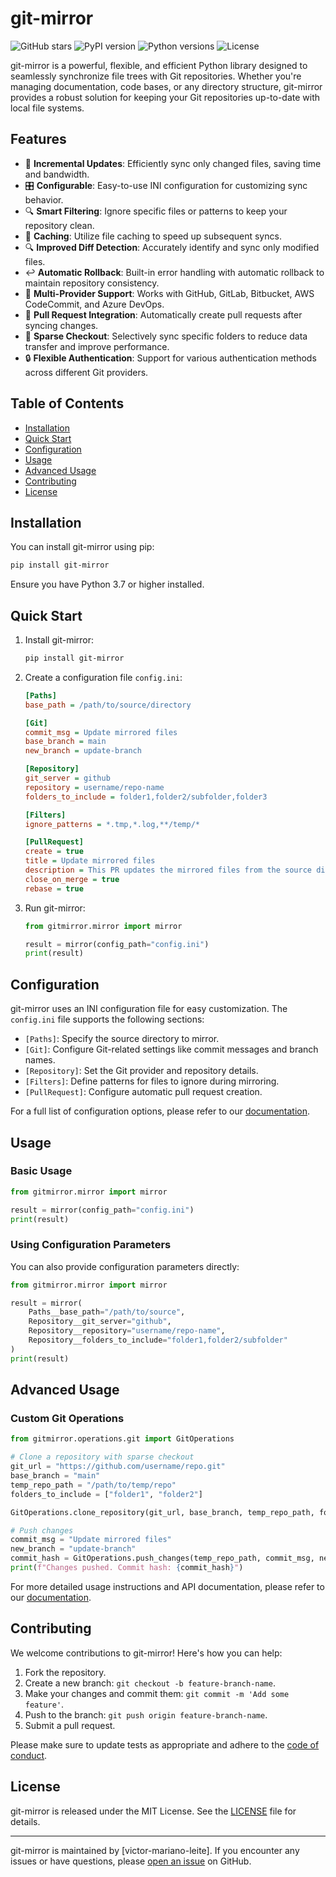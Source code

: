 # git-mirror

![GitHub stars](https://img.shields.io/github/stars/victor-mariano-leite/git-mirror?style=social)
![PyPI version](https://img.shields.io/pypi/v/git-mirror.svg)
![Python versions](https://img.shields.io/pypi/pyversions/git-mirror.svg)
![License](https://img.shields.io/github/license/victor-mariano-leite/git-mirror.svg)

git-mirror is a powerful, flexible, and efficient Python library designed to seamlessly synchronize file trees with Git repositories. Whether you're managing documentation, code bases, or any directory structure, git-mirror provides a robust solution for keeping your Git repositories up-to-date with local file systems.

## Features

- 🔄 **Incremental Updates**: Efficiently sync only changed files, saving time and bandwidth.
- 🎛️ **Configurable**: Easy-to-use INI configuration for customizing sync behavior.
- 🔍 **Smart Filtering**: Ignore specific files or patterns to keep your repository clean.
- 💾 **Caching**: Utilize file caching to speed up subsequent syncs.
- 🔍 **Improved Diff Detection**: Accurately identify and sync only modified files.
- ↩️ **Automatic Rollback**: Built-in error handling with automatic rollback to maintain repository consistency.
- 🔀 **Multi-Provider Support**: Works with GitHub, GitLab, Bitbucket, AWS CodeCommit, and Azure DevOps.
- 🤝 **Pull Request Integration**: Automatically create pull requests after syncing changes.
- 📁 **Sparse Checkout**: Selectively sync specific folders to reduce data transfer and improve performance.
- 🔒 **Flexible Authentication**: Support for various authentication methods across different Git providers.

## Table of Contents

- [Installation](#installation)
- [Quick Start](#quick-start)
- [Configuration](#configuration)
- [Usage](#usage)
- [Advanced Usage](#advanced-usage)
- [Contributing](#contributing)
- [License](#license)

## Installation

You can install git-mirror using pip:

```bash
pip install git-mirror
```

Ensure you have Python 3.7 or higher installed.

## Quick Start

1. Install git-mirror:
   ```bash
   pip install git-mirror
   ```

2. Create a configuration file `config.ini`:
   ```ini
   [Paths]
   base_path = /path/to/source/directory

   [Git]
   commit_msg = Update mirrored files
   base_branch = main
   new_branch = update-branch

   [Repository]
   git_server = github
   repository = username/repo-name
   folders_to_include = folder1,folder2/subfolder,folder3

   [Filters]
   ignore_patterns = *.tmp,*.log,**/temp/*

   [PullRequest]
   create = true
   title = Update mirrored files
   description = This PR updates the mirrored files from the source directory.
   close_on_merge = true
   rebase = true
   ```

3. Run git-mirror:
   ```python
   from gitmirror.mirror import mirror

   result = mirror(config_path="config.ini")
   print(result)
   ```

## Configuration

git-mirror uses an INI configuration file for easy customization. The `config.ini` file supports the following sections:

- `[Paths]`: Specify the source directory to mirror.
- `[Git]`: Configure Git-related settings like commit messages and branch names.
- `[Repository]`: Set the Git provider and repository details.
- `[Filters]`: Define patterns for files to ignore during mirroring.
- `[PullRequest]`: Configure automatic pull request creation.

For a full list of configuration options, please refer to our [documentation](https://git-mirror.readthedocs.io).

## Usage

### Basic Usage

```python
from gitmirror.mirror import mirror

result = mirror(config_path="config.ini")
print(result)
```

### Using Configuration Parameters

You can also provide configuration parameters directly:

```python
from gitmirror.mirror import mirror

result = mirror(
    Paths__base_path="/path/to/source",
    Repository__git_server="github",
    Repository__repository="username/repo-name",
    Repository__folders_to_include="folder1,folder2/subfolder"
)
print(result)
```

## Advanced Usage

### Custom Git Operations

```python
from gitmirror.operations.git import GitOperations

# Clone a repository with sparse checkout
git_url = "https://github.com/username/repo.git"
base_branch = "main"
temp_repo_path = "/path/to/temp/repo"
folders_to_include = ["folder1", "folder2"]

GitOperations.clone_repository(git_url, base_branch, temp_repo_path, folders_to_include)

# Push changes
commit_msg = "Update mirrored files"
new_branch = "update-branch"
commit_hash = GitOperations.push_changes(temp_repo_path, commit_msg, new_branch)
print(f"Changes pushed. Commit hash: {commit_hash}")
```

For more detailed usage instructions and API documentation, please refer to our [documentation](https://git-mirror.readthedocs.io).

## Contributing

We welcome contributions to git-mirror! Here's how you can help:

1. Fork the repository.
2. Create a new branch: `git checkout -b feature-branch-name`.
3. Make your changes and commit them: `git commit -m 'Add some feature'`.
4. Push to the branch: `git push origin feature-branch-name`.
5. Submit a pull request.

Please make sure to update tests as appropriate and adhere to the [code of conduct](CODE_OF_CONDUCT.md).

## License

git-mirror is released under the MIT License. See the [LICENSE](LICENSE) file for details.

---

git-mirror is maintained by [victor-mariano-leite]. If you encounter any issues or have questions, please [open an issue](https://github.com/victor-mariano-leite/git-mirror/issues) on GitHub.